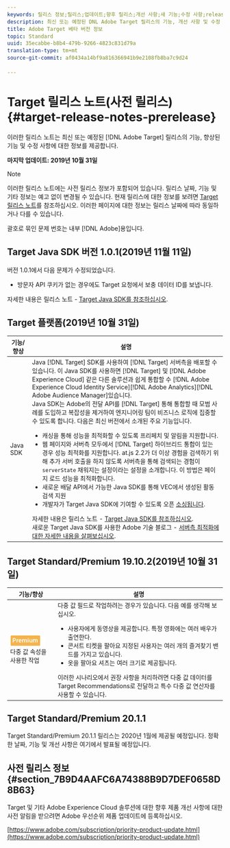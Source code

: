 ```yaml
---
keywords: 릴리스 정보;릴리스;업데이트;향후 릴리스;개선 사항;새 기능;수정 사항;release notes;updates;future release;enhancements;new features;fixes
description: 최신 또는 예정된 DNL Adobe Target 릴리스의 기능, 개선 사항 및 수정 사항에 대한 정보를 제공하는 릴리스 노트입니다.
title: Adobe Target 베타 버전 정보
topic: Standard
uuid: 35ecabbe-b8b4-479b-9266-4823c831d79a
translation-type: tm+mt
source-git-commit: af0434a14bf9a816366941b9e2108fb8ba7c9d24

---
```



# Target 릴리스 노트(사전 릴리스){#target-release-notes-prerelease}

이러한 릴리스 노트는 최신 또는 예정된 [!DNL Adobe Target] 릴리스의 기능, 향상된 기능 및 수정 사항에 대한 정보를 제공합니다.

**마지막 업데이트: 2019년 10월 31일**

>[!NOTE]
>
>이러한 릴리스 노트에는 사전 릴리스 정보가 포함되어 있습니다. 릴리스 날짜, 기능 및 기타 정보는 예고 없이 변경될 수 있습니다. 현재 릴리스에 대한 정보를 보려면 [Target 릴리스 노트](release-notes.md)를 참조하십시오. 이러한 페이지에 대한 정보는 릴리스 날짜에 따라 동일하거나 다를 수 있습니다.
>
>괄호로 묶인 문제 번호는 내부 [!DNL Adobe]용입니다.

## Target Java SDK 버전 1.0.1(2019년 11월 11일)

버전 1.0.1에서 다음 문제가 수정되었습니다.

* 방문자 API 쿠키가 없는 경우에도 Target 요청에서 보충 데이터 ID를 보냅니다.

자세한 내용은 릴리스 노트 - [Target Java SDK를 참조하십시오](/help/c-implementing-target/c-api-and-sdk-overview/releases-target-java-sdk.md).

## Target 플랫폼(2019년 10월 31일)

| 기능/향상 | 설명 |
| --- | --- |
| Java SDK | Java [!DNL Target] SDK를 사용하여 [!DNL Target] 서버측을 배포할 수 있습니다. 이 Java SDK를 사용하면 [!DNL Target] 및 [!DNL Adobe Experience Cloud] 같은 다른 솔루션과 쉽게 통합할 수 [!DNL Adobe Experience Cloud Identity Service][!DNL Adobe Analytics][!DNL Adobe Audience Manager]있습니다.<br>Java SDK는 Adobe의 전달 API를 [!DNL Target] 통해 통합할 때 모범 사례를 도입하고 복잡성을 제거하여 엔지니어링 팀이 비즈니스 로직에 집중할 수 있도록 합니다. 다음은 최신 버전에서 소개된 주요 기능입니다.<ul><li>캐싱을 통해 성능을 최적화할 수 있도록 프리페치 및 알림을 지원합니다.</li><li>웹 페이지와 서버측 모두에서 [!DNL Target] 하이브리드 통합이 있는 경우 성능 최적화를 지원합니다. at.js 2.2가 더 이상 경험을 검색하기 위해 추가 서버 호출을 하지 않도록 서버측을 통해 검색되는 경험이 `serverState` 채워지는 설정이라는 설정을 소개합니다. 이 방법은 페이지 로드 성능을 최적화합니다.</li><li>새로운 배달 API에서 가능한 Java SDK를 통해 VEC에서 생성된 활동 검색 지원</li><li>개발자가 Target Java SDK에 기여할 수 있도록 오픈 [소싱됩니다](https://github.com/adobe/target-java-sdk).</li></ul>자세한 내용은 릴리스 노트 - [Target Java SDK를 참조하십시오](/help/c-implementing-target/c-api-and-sdk-overview/releases-target-java-sdk.md).<br>새로운 Target Java SDK를 사용한 Adobe 기술 블로그 - [서버측 최적화에 대한 자세한 내용을 살펴보십시오](https://medium.com/adobetech/server-side-optimization-with-the-new-target-java-sdk-421dc418a3f2). |

## Target Standard/Premium 19.10.2(2019년 10월 31일)

| 기능/향상 | 설명 |
| --- | --- |
| ![프리미엄 배지](/help/assets/premium.png) 다중 값 속성을 사용한 작업 | 다중 값 필드로 작업하려는 경우가 있습니다. 다음 예를 생각해 보십시오.<ul><li>사용자에게 동영상을 제공합니다. 특정 영화에는 여러 배우가 출연한다.</li><li>콘서트 티켓을 팔아요 지정된 사용자는 여러 개의 즐겨찾기 밴드를 가지고 있습니다.</li><li>옷을 팔아요 셔츠는 여러 크기로 제공됩니다.</li></ul>이러한 시나리오에서 권장 사항을 처리하려면 다중 값 데이터를 Target Recommendations로 전달하고 특수 다중 값 연산자를 사용할 수 있습니다. |

## Target Standard/Premium 20.1.1

Target Standard/Premium 20.1.1 릴리스는 2020년 1월에 제공될 예정입니다. 정확한 날짜, 기능 및 개선 사항은 여기에서 발표될 예정입니다.

## 사전 릴리스 정보 {#section_7B9D4AAFC6A74388B9D7DEF0658D8B63}

Target 및 기타 Adobe Experience Cloud 솔루션에 대한 향후 제품 개선 사항에 대한 사전 알림을 받으려면 Adobe 우선순위 제품 업데이트에 등록하십시오.

[https://www.adobe.com/subscription/priority-product-update.html](https://www.adobe.com/subscription/priority-product-update.html)

